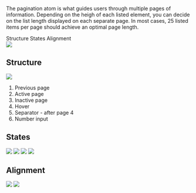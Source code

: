 <Row>
    <Column cols={8}>
        <p>The pagination atom is what guides users through multiple pages of information. Depending on the heigh of each listed element, you can decide on the list length displayed on each separate page. In most cases, 25 listed items per page should achieve an optimal page length. 
        </p>
    </Column>  
</Row>

<div>
    <AnchorLink to="structure" offset={210}>
        Structure
    </AnchorLink>
    <AnchorLink to="states" offset={210}>
        States
    </AnchorLink>
    <AnchorLink to="alignment" offset={210}>
        Alignment
    </AnchorLink>
</div>

<Row>
    <Column cols={6}>
        <img src="../_img/pagination--1.png" />
    </Column>
</Row>

<Anchor idToScrollTo="structure"><h2>Structure</h2></Anchor>
<Row>
    <Column cols={8}>
        <img src="../_img/pagination--2.png" />
    </Column>
    <Column cols={4} classNamme="pt-4">
    <ol>
        <li>Previous page</li>
        <li>Active page</li>
        <li>Inactive page</li>
        <li>Hover</li>
        <li>Separator - after page 4</li>
        <li>Number input</li>
    </ol>
    </Column>
</Row>

<Anchor idToScrollTo="states"><h2>States</h2></Anchor>
<Row>
    <Column cols={6}>
        <img src="../_img/pagination--3.png" />
    </Column>
    <Column cols={6}>
        <img src="../_img/pagination--4.png" />
    </Column>
</Row>
<Row>
    <Column cols={6}>
        <img src="../_img/pagination--5.png" />
    </Column>
    <Column cols={6}>
        <img src="../_img/pagination--6.png" />
    </Column>
</Row>

<Anchor idToScrollTo="alignment"><h2>Alignment</h2></Anchor>
<Row>
    <Column cols={6}>
        <img src="../_img/pagination--7.png" />
    </Column>
    <Column cols={6}>
        <img src="../_img/pagination--8.png" />
    </Column>
</Row>